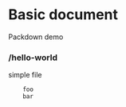 # Basic document
Packdown demo

### /hello-world
simple file
```
    foo
    bar
```

<!-- packdown-1-0.6.0 -->
